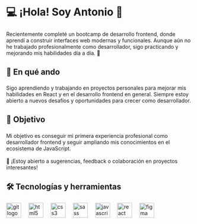 <h1 align="left">💻 ¡Hola! Soy Antonio 👋</h1>

###

<p align="left">Recientemente completé un bootcamp de desarrollo frontend, donde aprendí a construir interfaces web modernas y funcionales. Aunque aún no he trabajado profesionalmente como desarrollador, sigo practicando y mejorando mis habilidades día a día. 🚀</p>

###

<h2 align="left">📌 En qué ando</h2>

###

<p align="left">Sigo aprendiendo y trabajando en proyectos personales para mejorar mis habilidades en React y en el desarrollo frontend en general. Siempre estoy abierto a nuevos desafíos y oportunidades para crecer como desarrollador.</p>

###

<h2 align="left">🚀 Objetivo</h2>

###

<p align="left">Mi objetivo es conseguir mi primera experiencia profesional como desarrollador frontend y seguir ampliando mis conocimientos en el ecosistema de JavaScript.<br><br>📩 ¡Estoy abierto a sugerencias, feedback o colaboración en proyectos interesantes!</p>

###

<h2 align="left">🛠️ Tecnologías y herramientas</h2>

###

<div align="left">
  <img src="https://cdn.jsdelivr.net/gh/devicons/devicon/icons/git/git-original.svg" height="40" alt="git logo"  />
  <img width="12" />
  <img src="https://cdn.jsdelivr.net/gh/devicons/devicon/icons/html5/html5-original.svg" height="40" alt="html5 logo"  />
  <img width="12" />
  <img src="https://cdn.jsdelivr.net/gh/devicons/devicon/icons/css3/css3-original.svg" height="40" alt="css3 logo"  />
  <img width="12" />
  <img src="https://cdn.jsdelivr.net/gh/devicons/devicon/icons/sass/sass-original.svg" height="40" alt="sass logo"  />
  <img width="12" />
  <img src="https://cdn.jsdelivr.net/gh/devicons/devicon/icons/javascript/javascript-original.svg" height="40" alt="javascript logo"  />
  <img width="12" />
  <img src="https://cdn.jsdelivr.net/gh/devicons/devicon/icons/react/react-original.svg" height="40" alt="react logo"  />
  <img width="12" />
  <img src="https://cdn.jsdelivr.net/gh/devicons/devicon/icons/figma/figma-original.svg" height="40" alt="figma logo"  />
</div>

###
